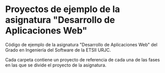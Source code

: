 # Proyectos de ejemplo de la asignatura "Desarrollo de Aplicaciones Web"

Código de ejemplo de la asignatura "Desarrollo de Aplicaciones Web" del Grado en Ingeniería del Software de la ETSII URJC.

Cada carpeta contiene un proyecto de referencia de cada una de las fases en las que se divide el proyecto de la asignatura.


